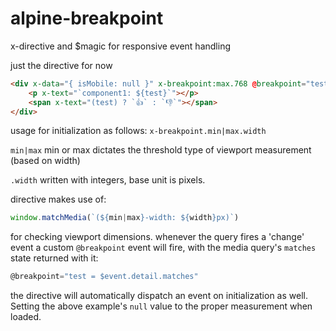 # alpine-breakpoint
x-directive and $magic for responsive event handling

just the directive for now

```html
<div x-data="{ isMobile: null }" x-breakpoint:max.768 @breakpoint="test = $event.detail.matches">
    <p x-text="`component1: ${test}`"></p>
    <span x-text="(test) ? `👍` : `👎`"></span>
</div>
```

usage for initialization as follows:
`x-breakpoint.min|max.width` 

`min|max`
min or max dictates the threshold type of viewport measurement (based on width)

`.width`
written with integers, base unit is pixels.

directive makes use of:
```js
window.matchMedia(`(${min|max}-width: ${width}px)`)
```

for checking viewport dimensions. whenever the query fires a 'change' event a custom `@breakpoint` event will fire, with the media query's `matches` state returned with it:
```jsx
@breakpoint="test = $event.detail.matches"
```

the directive will automatically dispatch an event on initialization as well. Setting the above example's `null` value to the proper measurement when loaded.